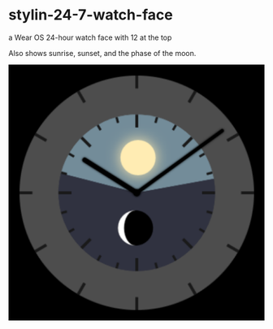 # stylin-24-7-watch-face
a Wear OS 24-hour watch face with 12 at the top

Also shows sunrise, sunset, and the phase of the moon.

![screenshot](/app/src/full/ic_launcher-playstore.png)
